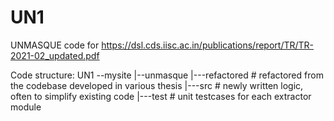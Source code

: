 # UN1
UNMASQUE code for https://dsl.cds.iisc.ac.in/publications/report/TR/TR-2021-02_updated.pdf

Code structure:
UN1
--mysite
  |--unmasque
     |---refactored     # refactored from the codebase developed in various thesis
     |---src            # newly written logic, often to simplify existing code
     |---test           # unit testcases for each extractor module

